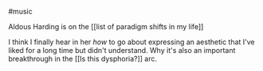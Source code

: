 #music 

Aldous Harding is on the [[list of paradigm shifts in my life]]

I think I finally hear in her *how* to go about expressing an aesthetic that I've liked for a long time but didn't understand. Why it's also an important breakthrough in the [[Is this dysphoria?]] arc. 